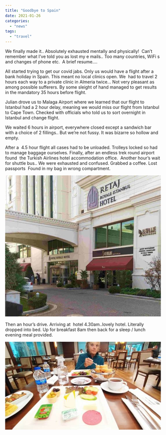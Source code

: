 ```yaml
---
title: "Goodbye to Spain"
date: 2021-01-26
categories: 
  - "news"
tags: 
  - "travel"
---
```


We finally made it.. Absolutely exhausted mentally and physically!  Can’t remember what I’ve told you as lost my e mails.. Too many countries, WiFi s and changes of phone etc.  A brief resume…. 

All started trying to get our covid jabs. Only us would have a flight after a bank holiday in Spain. This meant no local clinics open. We  had to travel 2 hours each way to a private clinic in Almeria twice… Not very pleasant as among possible sufferers. By some sleight of hand managed to get results in the mandatory 35 hours before flight.   

Julian drove us to Malaga Airport where we learned that our flight to Istanbul had a 2 hour delay, meaning we would miss our flight from Istanbul to Cape Town. Checked with officials who told us to sort overnight in Istanbul and change flight.  

We waited 6 hours in airport, everywhere closed except a sandwich bar with a choice of 2 fillings.. But we’re not fussy. It was bizarre so hollow and empty.  

After a  4.5 hour flight all cases had to be unloaded. Trolleys locked so had to manage baggage ourselves. Finally, after an endless trek round airport found  the Turkish Airlines hotel accommodation office.  Another hour’s wait for shuttle bus.. We were exhausted and confused. Grabbed a coffee. Lost passports  Found in my bag in wrong compartment.

![image](images/50b94ab81bbb35208d8a36bf2a39b1ee05010677.jpg)

Then an hour’s drive. Arriving at  hotel 4.30am..lovely hotel. Literally dropped into bed. Up for breakfast 8am then back for a sleep / lunch evening meal provided.  

![image](images/a64adf1052016527a293b6052e893bcb1fcfede6.jpg)
